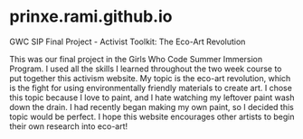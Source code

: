 # prinxe.rami.github.io
GWC SIP Final Project - Activist Toolkit: The Eco-Art Revolution

This was our final project in the Girls Who Code Summer Immersion Program. I used all the skills I learned throughout the two week course to put together
this activism website. My topic is the eco-art revolution, which is the fight for using environmentally friendly materials to create art. I chose this
topic because I love to paint, and I hate watching my leftover paint wash down the drain. I had recently began making my own paint, so I decided this topic
would be perfect. I hope this website encourages other artists to begin their own research into eco-art!
